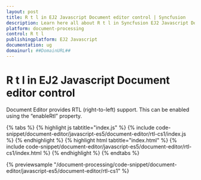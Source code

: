 ```yaml
---
layout: post
title: R t l in EJ2 Javascript Document editor control | Syncfusion
description: Learn here all about R t l in Syncfusion EJ2 Javascript Document editor control of Syncfusion Essential JS 2 and more.
platform: document-processing
control: R t l 
publishingplatform: EJ2 Javascript
documentation: ug
domainurl: ##DomainURL##
---
```


# R t l in EJ2 Javascript Document editor control

Document Editor provides RTL (right-to-left) support. This can be enabled using the “enableRtl” property.

{% tabs %}
{% highlight js tabtitle="index.js" %}
{% include code-snippet/document-editor/javascript-es5/document-editor/rtl-cs1/index.js %}
{% endhighlight %}
{% highlight html tabtitle="index.html" %}
{% include code-snippet/document-editor/javascript-es5/document-editor/rtl-cs1/index.html %}
{% endhighlight %}
{% endtabs %}

{% previewsample "/document-processing/code-snippet/document-editor/javascript-es5/document-editor/rtl-cs1" %}